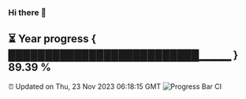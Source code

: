 ### Hi there 👋
⏳ Year progress { ██████████████████████████▁▁▁▁ } 89.39 %
---
⏰ Updated on Thu, 23 Nov 2023 06:18:15 GMT
![Progress Bar CI](https://github.com/liununu/liununu/workflows/Progress%20Bar%20CI/badge.svg)
